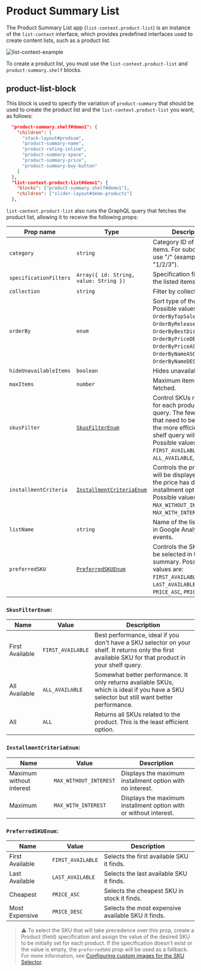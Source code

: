 # Product Summary List

The Product Summary List app (`list-context.product-list`) is an instance of the `list-context` interface, which provides predefined interfaces used to create content lists, such as a product list.

![list-context-example](https://cdn.jsdelivr.net/gh/vtexdocs/dev-portal-content@main/images/vtex-product-summary-productsummarylist-0.png)

To create a product list, you must use the `list-context.product-list` and `product-summary.shelf` blocks.

## product-list-block

This block is used to specify the variation of `product-summary` that should be used to create the product list and the `list-context.product-list` you want, as follows:

```json
  "product-summary.shelf#demo1": {
    "children": [
      "stack-layout#prodsum",
      "product-summary-name",
      "product-rating-inline",
      "product-summary-space",
      "product-summary-price",
      "product-summary-buy-button"
    ]
  },
  "list-context.product-list#demo1": {
    "blocks": ["product-summary.shelf#demo1"],
    "children": ["slider-layout#demo-products"]
  },
```

`list-context.product-list` also runs the GraphQL query that fetches the product list, allowing it to receive the following props:

| Prop name              | Type                                   | Description                                                                                                                                                                                                  | Default value            |
| ---------------------- | -------------------------------------- | ------------------------------------------------------------------------------------------------------------------------------------------------------------------------------------------------------------ | ------------------------ |
| `category`             | `string`                               | Category ID of the listed items. For subcategories, use "/" (example: "1/2/3").                                                                                                                               | -                        |
| `specificationFilters` | `Array({ id: String, value: String })` | Specification filters of the listed items.                                                                                                                                                                   | []                       |
| `collection`           | `string`                               | Filter by collection.                                                                                                                                                                                        | -                        |
| `orderBy`              | `enum`                                 | Sort type of the items. Possible values are: `''`, `OrderByTopSaleDESC`, `OrderByReleaseDateDESC`, `OrderByBestDiscountDESC`, `OrderByPriceDESC`, `OrderByPriceASC`, `OrderByNameASC`, `OrderByNameDESC`. | `OrderByTopSaleDESC`     |
| `hideUnavailableItems` | `boolean`                              | Hides unavailable items.                                                                                                                                                                                     | `false`                  |
| `maxItems`             | `number`                               | Maximum items to be fetched.                                                                                                                                                                                 | `10`                     |
| `skusFilter`           | [`SkusFilterEnum`](#skusfilterenum)                       | Control SKUs returned for each product in the query. The fewer SKUs that need to be returned, the more efficient your shelf query will be. Possible values are: `FIRST_AVAILABLE`, `ALL_AVAILABLE`, `ALL`.         | `"ALL_AVAILABLE"`        |
| `installmentCriteria`  | [`InstallmentCriteriaEnum`](#installmentcriteriaenum)              | Controls the price that will be displayed when the price has different installment options. Possible values are: `MAX_WITHOUT_INTEREST`, `MAX_WITH_INTEREST`.                                                                                                                | `"MAX_WITHOUT_INTEREST"` |
| `listName`             | `string`                               | Name of the list property in Google Analytics events.                                                                                                                                                        | -                     |
| `preferredSKU`         | [`PreferredSKUEnum`](#preferredskuenum)                     | Controls the SKU that will be selected in the summary. Possible values are: `FIRST_AVAILABLE`, `LAST_AVAILABLE`, `PRICE_ASC`, `PRICE_DESC`.                                                                                                                                     | `"FIRST_AVAILABLE"`      |

### `SkusFilterEnum`:

| Name            | Value             | Description                                                                                                                                                |
| --------------- | ----------------- | ---------------------------------------------------------------------------------------------------------------------------------------------------------- |
| First Available | `FIRST_AVAILABLE` | Best performance, ideal if you don't have a SKU selector on your shelf. It returns only the first available SKU for that product in your shelf query. |
| All Available   | `ALL_AVAILABLE`   | Somewhat better performance. It only returns available SKUs, which is ideal if you have a SKU selector but still want better performance.           |
| All             | `ALL`             | Returns all SKUs related to the product. This is the least efficient option.                                                                                       |

### `InstallmentCriteriaEnum`:

| Name                     | Value                  | Description                                                       |
| ------------------------ | ---------------------- | ----------------------------------------------------------------- |
| Maximum without interest | `MAX_WITHOUT_INTEREST` | Displays the maximum installment option with no interest.         |
| Maximum                  | `MAX_WITH_INTEREST`    | Displays the maximum installment option with or without interest. |

### `PreferredSKUEnum`:

| Name            | Value             | Description                                        |
| --------------- | ----------------- | -------------------------------------------------- |
| First Available | `FIRST_AVAILABLE` | Selects the first available SKU it finds.          |
| Last Available  | `LAST_AVAILABLE`  | Selects the last available SKU it finds.           |
| Cheapest        | `PRICE_ASC`       | Selects the cheapest SKU in stock it finds.        |
| Most Expensive  | `PRICE_DESC`      | Selects the most expensive available SKU it finds. |

> ⚠️ To select the SKU that will take precedence over this prop, create a Product (field) specification and assign the value of the desired SKU to be initially set for each product. If the specification doesn't exist or the value is empty, the `preferredSKU` prop will be used as a fallback. For more information, see [Configuring custom images for the SKU Selector](https://developers.vtex.com/docs/guides/vtex-io-documentation-configuring-custom-images-for-the-sku-selector).

